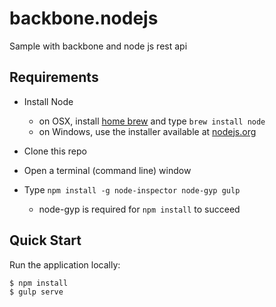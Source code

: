 # backbone.nodejs
Sample with backbone and node js rest api

## Requirements

- Install Node
    - on OSX, install [home brew](http://brew.sh/) and type `brew install node`
    - on Windows, use the installer available at [nodejs.org](http://nodejs.org/)

- Clone this repo

- Open a terminal (command line) window

- Type `npm install -g node-inspector node-gyp gulp`
    - node-gyp is required for `npm install` to succeed

## Quick Start
Run the application locally:
```bash
$ npm install
$ gulp serve